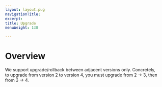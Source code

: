 ```yaml
---
layout: layout.pug
navigationTitle: 
excerpt:
title: Upgrade
menuWeight: 130

---
```


# Overview
We support upgrade/rollback between adjacent versions only. Concretely, to upgrade from version 2 to version 4, you must upgrade from 2 -> 3, then from 3 -> 4.
